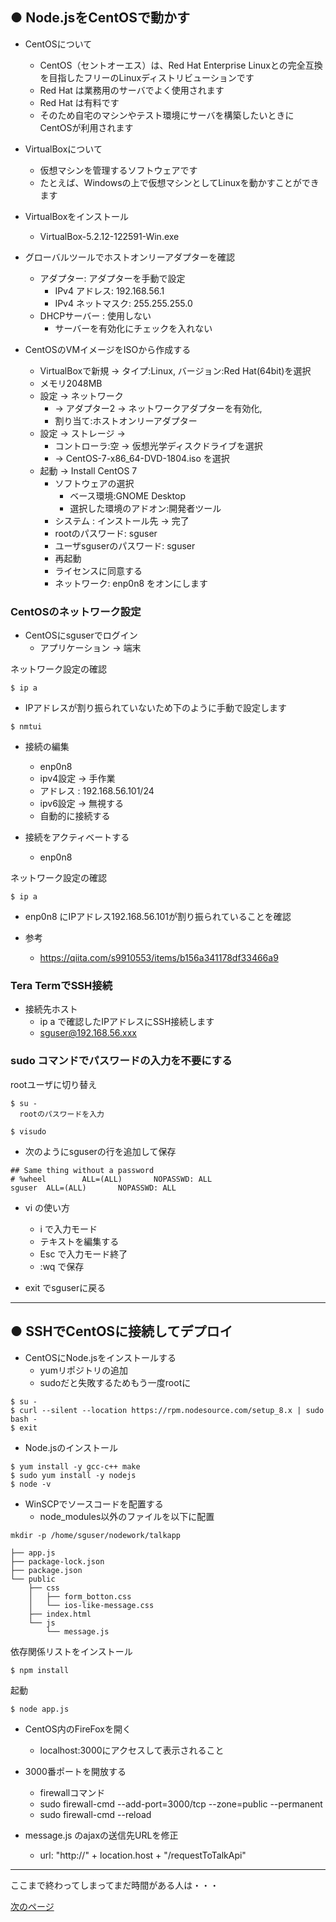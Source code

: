 ## ● Node.jsをCentOSで動かす

* CentOSについて
  * CentOS（セントオーエス）は、Red Hat Enterprise Linuxとの完全互換を目指したフリーのLinuxディストリビューションです
  * Red Hat は業務用のサーバでよく使用されます
  * Red Hat は有料です
  * そのため自宅のマシンやテスト環境にサーバを構築したいときにCentOSが利用されます

* VirtualBoxについて
  * 仮想マシンを管理するソフトウェアです
  * たとえば、Windowsの上で仮想マシンとしてLinuxを動かすことができます

* VirtualBoxをインストール
  * VirtualBox-5.2.12-122591-Win.exe

* グローバルツールでホストオンリーアダプターを確認
  * アダプター: アダプターを手動で設定
    * IPv4 アドレス: 192.168.56.1
    * IPv4 ネットマスク: 255.255.255.0
  * DHCPサーバー : 使用しない
    * サーバーを有効化にチェックを入れない

* CentOSのVMイメージをISOから作成する
  * VirtualBoxで新規 -> タイプ:Linux, バージョン:Red Hat(64bit)を選択
  * メモリ2048MB
  * 設定 -> ネットワーク
    * -> アダプター2 -> ネットワークアダプターを有効化, 
    * 割り当て:ホストオンリーアダプター
  * 設定 -> ストレージ ->
    * コントローラ:空 -> 仮想光学ディスクドライブを選択
    * -> CentOS-7-x86_64-DVD-1804.iso を選択
  * 起動 -> Install CentOS 7
    * ソフトウェアの選択
      * ベース環境:GNOME Desktop 
      * 選択した環境のアドオン:開発者ツール
    * システム : インストール先 -> 完了
    * rootのパスワード: sguser
    * ユーザsguserのパスワード: sguser
    * 再起動
    * ライセンスに同意する
    * ネットワーク: enp0n8 をオンにします

### CentOSのネットワーク設定

* CentOSにsguserでログイン
  * アプリケーション -> 端末

ネットワーク設定の確認

```
$ ip a
```

* IPアドレスが割り振られていないため下のように手動で設定します

```
$ nmtui
```
* 接続の編集
  * enp0n8
  * ipv4設定 -> 手作業
  * アドレス : 192.168.56.101/24
  * ipv6設定 -> 無視する
  * 自動的に接続する

* 接続をアクティベートする
  * enp0n8

ネットワーク設定の確認

```
$ ip a
```

* enp0n8 にIPアドレス192.168.56.101が割り振られていることを確認

* 参考
    * https://qiita.com/s9910553/items/b156a341178df33466a9

### Tera TermでSSH接続

* 接続先ホスト
  * ip a で確認したIPアドレスにSSH接続します
  * sguser@192.168.56.xxx
  
### sudo コマンドでパスワードの入力を不要にする

rootユーザに切り替え
```
$ su -
  rootのパスワードを入力
```
```
$ visudo
```

* 次のようにsguserの行を追加して保存

```
## Same thing without a password
# %wheel        ALL=(ALL)       NOPASSWD: ALL
sguser  ALL=(ALL)       NOPASSWD: ALL
```

* vi の使い方
  * i で入力モード
  * テキストを編集する
  * Esc で入力モード終了
  * :wq で保存

* exit でsguserに戻る

---

## ● SSHでCentOSに接続してデプロイ

* CentOSにNode.jsをインストールする
  * yumリポジトリの追加
  * sudoだと失敗するためもう一度rootに
```
$ su -
$ curl --silent --location https://rpm.nodesource.com/setup_8.x | sudo bash -
$ exit
```

* Node.jsのインストール
```
$ yum install -y gcc-c++ make
$ sudo yum install -y nodejs
$ node -v
```

* WinSCPでソースコードを配置する
  * node_modules以外のファイルを以下に配置

```
mkdir -p /home/sguser/nodework/talkapp

├── app.js
├── package-lock.json
├── package.json
└── public
    ├── css
    │   ├── form_botton.css
    │   └── ios-like-message.css
    ├── index.html
    └── js
        └── message.js
```

依存関係リストをインストール
```
$ npm install
```

起動
```
$ node app.js
```

* CentOS内のFireFoxを開く
  * localhost:3000にアクセスして表示されること

* 3000番ポートを開放する
  * firewallコマンド
  * sudo firewall-cmd --add-port=3000/tcp --zone=public --permanent
  * sudo firewall-cmd --reload

* message.js のajaxの送信先URLを修正
  * url: "http://" + location.host + "/requestToTalkApi"
  
---

ここまで終わってしまってまだ時間がある人は・・・

[次のページ](CHAPTER_3-2.md)
